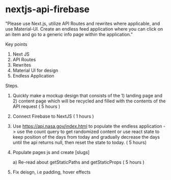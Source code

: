 # nextjs-api-firebase
"Please use Next.js, utilize API Routes and rewrites where applicable, and use Material-UI. Create an endless feed application where you can click on an item and go to a generic info page within the application."

Key points 
  1) Next JS
  2) API Routes 
  3) Rewrites
  4) Material UI for design 
  5) Endless Application 
 
 Steps.
  1) Quickly make a mockup design that consists of the 1) landing page and 2) content page which will be recycled and filled with the contents of the API request
      ( 5 hours )
  2) Connect Firebase to NextJS 
      ( 1 hours )
  3) Use https://api.nasa.gov/index.html to populate the endless application -> 
     use the count query to get randomized content or use react state to keep position of the days from today and gradually decrease the days until the api returns null, then reset the state to today.
     ( 5 hours)
  4) Populate pages js and create [slugs]    
      
      a) Re-read about getStaticPaths and getStaticProps
      ( 5 hours )
  5) Fix deisgn, i.e padding, hover effects 
      
